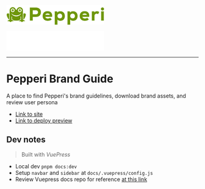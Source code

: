 <div style="max-width: 256px;">

![ff](docs/.vuepress/public/logo/Pepperi-Logo.svg#gh-light-mode-only)

![ff](docs/.vuepress/public/logo/Pepperi-Logo-Invert.svg#gh-dark-mode-only)

</div>

---

# Pepperi Brand Guide

A place to find Pepperi's brand guidelines, download brand assets, and review user persona

- [Link to site](https://pepperi-brand-guide.netlify.app/)
- [Link to deploy preview](https://deploy-preview-1--pepperi-brand-guide.netlify.app/)

## Dev notes

> Built with *VuePress*

- Local dev `pnpm docs:dev`
- Setup `navbar` and `sidebar` at `docs/.vuepress/config.js`
- Review Vuepress docs repo for reference [at this link](https://github.com/vuepress/docs/tree/main/docs)